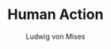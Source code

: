 ---
layout: books
title: Human Action
categories: ['economics']
author: ['Ludwig von Mises']
excerpt: .
external_url: 
---